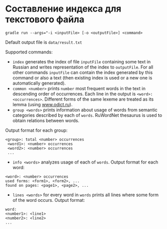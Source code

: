 # Составление индекса для текстового файла

```
gradle run --args="-i <inputFile> [-o <outputFile>] <command>
```

Default output file is `data/result.txt`
 
Supported commands:

* `index` generates the index of file `inputFile` containing some text in Russian and writes representation of the index to `outputFile`. For all other commands `inputFile` can contain the index generated by this command or also a text (then existing index is used or a new one is automatically generated).
* `common <number>` prints `number` most frequent words in the text in descending order of occurrences. Each line in
 the output is `<word>: <occurrences>`. Different forms of the same lexeme are treated as its lemma (using www.odict.ru).
 * `group <words>` prints information about usage of words from semantic categories described by each of `words`. RuWordNet thesaurus is used to obtain relations between words.
 
 Output format for each group:
 ```
<group>: total <number> occurrences
  <word1>: <number> occurrences
  <word2>: <number> occurrences
  ...
```
* `info <words>` analyzes usage of each of `words`.  Output format for each word:
```
<word>: <number> occurrences
used forms: <form1>, <form2>, ...
found on pages: <page1>, <page2>, ...
```
* `lines <words>` for every word in `words` prints all lines where some form of the word occurs. Output format:
```
word:
<number1>: <line1>
<number2>: <line2>
...
```